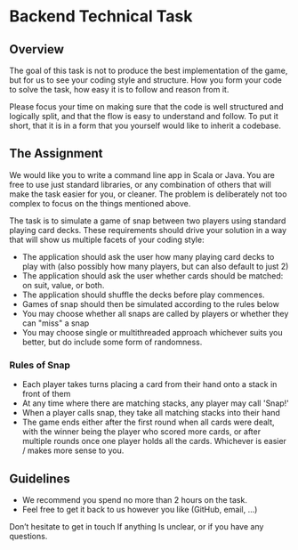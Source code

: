 # Backend Technical Task

## Overview
The goal of this task is not to produce the best implementation of the game, but for us to see your coding style
and structure. How you form your code to solve the task, how easy it is to follow and reason from it.

Please focus your time on making sure that the code is well structured and logically split, and that the flow is
easy to understand and follow. To put it short, that it is in a form that you yourself would like to inherit a
codebase.

## The Assignment
We would like you to write a command line app in Scala or Java. You are free to use just standard libraries, or
any combination of others that will make the task easier for you, or cleaner. The problem is deliberately not
too complex to focus on the things mentioned above.

The task is to simulate a game of snap between two players using standard playing card decks.
These requirements should drive your solution in a way that will show us multiple facets of your coding style:

* The application should ask the user how many playing card decks to play with (also possibly how
many players, but can also default to just 2)
* The application should ask the user whether cards should be matched: on suit, value, or both.
* The application should shuffle the decks before play commences.
* Games of snap should then be simulated according to the rules below
* You may choose whether all snaps are called by players or whether they can "miss" a snap
* You may choose single or multithreaded approach whichever suits you better, but do include some
form of randomness.

### Rules of Snap
* Each player takes turns placing a card from their hand onto a stack in front of them
* At any time where there are matching stacks, any player may call 'Snap!'
* When a player calls snap, they take all matching stacks into their hand
* The game ends either after the first round when all cards were dealt, with the winner being
the player who scored more cards, or after multiple rounds once one player holds all the cards.
Whichever is easier / makes more sense to you.

## Guidelines
* We recommend you spend no more than 2 hours on the task.
* Feel free to get it back to us however you like (GitHub, email, ...)

Don’t hesitate to get in touch If anything Is unclear, or if you have any questions.
